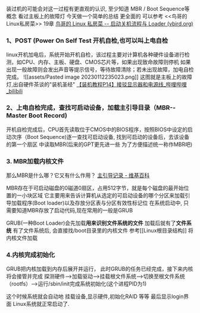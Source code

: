 装过机的可能会对这一过程有更直观的认识, 至少知道 MBR / Boot Sequence等概念 看过主板上的故障灯   今天做一个简单的总结
更全面的 可以参考 <<鸟哥的Linux私房菜>> 19章   [鸟哥的 Linux 私房菜 -- 启动关机流程与 Loader (vbird.org)](http://cn.linux.vbird.org/linux_basic/0510osloader_1.php)

### **1、POST (Power On Self Test 开机自检,也可以叫上电自检** 
linux开机加电后，系统开始开机自检，该过程主要对计算机各种硬件设备进行检测，如CPU、内存、主板、硬盘、CMOS芯片等，如果出现致命故障则停机 如果出现一般故障则会发出声音等提示信号，等待故障清除；若未出现故障，加电自检完成。
![[assets/Pasted image 20230112235023.png]]
这图就是主板上的故障灯,出自硬件茶谈的"装机圣经"
[【装机教程P14】接驳显示器和电源线_哔哩哔哩_bilibili](https://www.bilibili.com/video/BV1Ze411A7u5/?spm_id_from=333.788&vd_source=3adda9cad978d53fdf6c33bd02d60d9b)


### **2、上电自检完成，查找可启动设备，加载主引导目录（MBR--Master Boot Record)** 
开机自检完成后，CPU首先读取位于CMOS中的BIOS程序，按照BIOS中设定的启动次序（Boot Sequence)逐一查找可启动设备, 找到可启动的设备后，去该设备的第一个扇区 中读取MBR(后来的GPT更先进一些 为了方便描述统一称作MBR吧)


### **3. MBR加载内核文件**
那么MBR是什么哪？它又有什么作用？ [主引导记录 - 维基百科](https://zh.wikipedia.org/wiki/%E4%B8%BB%E5%BC%95%E5%AF%BC%E8%AE%B0%E5%BD%95)

MBR存在于可启动磁盘的0磁道0扇区，占用512字节，就是每个磁盘的最开始位置的一小块区域  它主要用来告诉计算机从选定的可启动设备的哪个分区来加载引导加载程序(Boot loader)以及存放分区表与分区有效性标记位
在系统启动中, 只需要知道MBR存放了启动代码,现在常用的一般是GRUB

GRUB(一种Boot Loader)会先加载**用来识别文件系统的文件**  加载后就有了**文件系统**
有了文件系统后, 会直接找/boot目录里的内核文件 参考[[Linux根目录结构]]  将内核文件加载

### **4.内核完成初始化**
GRUB把内核加载到内存后展开并运行， 此时GRUB的任务已经完成，接下来内核将会接管并完成 
探测硬件–>加载驱动–>挂载根文件系统–>切换至根文件系统（rootfs）–>运行/sbin/init完成系统初始化(这个进程PID为1)

这个时候系统就会自动地 挂载设备,显示硬件,初始化RAID 等等 最后显示login界面 Linux系统就正常启动了.